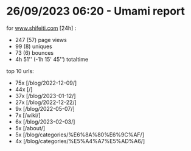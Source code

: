 # 26/09/2023 06:20 - Umami report
for www.shifeiti.com [24h] :

 - 247 (57) page views
 - 99 (8) uniques
 - 73 (6) bounces
 - 4h 51'' (-1h 15' 45'') totaltime


top 10 urls:
 - 75x [/blog/2022-12-09/]
 - 44x [/]
 - 37x [/blog/2023-01-12/]
 - 27x [/blog/2022-12-22/]
 - 9x [/blog/2022-05-07/]
 - 7x [/wiki/]
 - 6x [/blog/2023-02-03/]
 - 5x [/about/]
 - 5x [/blog/categories/%E6%8A%80%E6%9C%AF/]
 - 4x [/blog/categories/%E5%A4%A7%E5%AD%A6/]


